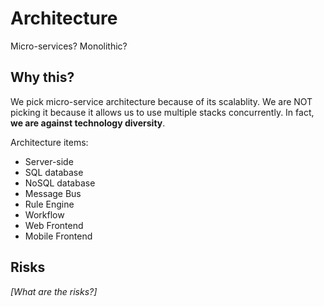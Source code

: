 # Architecture

Micro-services? Monolithic?

## Why this?
We pick micro-service architecture because of its scalablity.
We are NOT picking it because it allows us to use multiple stacks concurrently.
In fact, **we are against technology diversity**.

Architecture items:
- Server-side
- SQL database
- NoSQL database
- Message Bus
- Rule Engine
- Workflow
- Web Frontend
- Mobile Frontend

## Risks
_[What are the risks?]_